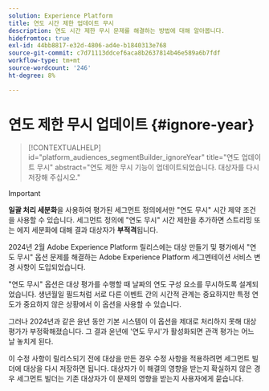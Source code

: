 ```yaml
---
solution: Experience Platform
title: 연도 시간 제한 업데이트 무시
description: 연도 시간 제한 무시 문제를 해결하는 방법에 대해 알아봅니다.
hidefromtoc: true
exl-id: 44bb8817-e32d-4806-ad4e-b1840313e768
source-git-commit: c7d71113ddcef6aca8b2637814b46e589a6b7fdf
workflow-type: tm+mt
source-wordcount: '246'
ht-degree: 8%

---
```


# 연도 제한 무시 업데이트 {#ignore-year}

>[!CONTEXTUALHELP]
>id="platform_audiences_segmentBuilder_ignoreYear"
>title="연도 업데이트 무시"
>abstract="연도 제한 무시 기능이 업데이트되었습니다. 대상자를 다시 저장해 주십시오."

>[!IMPORTANT]
>
>**일괄 처리 세분화**&#x200B;을 사용하여 평가된 세그먼트 정의에서만 &quot;연도 무시&quot; 시간 제약 조건을 사용할 수 있습니다. 세그먼트 정의에 &quot;연도 무시&quot; 시간 제한을 추가하면 스트리밍 또는 에지 세분화에 대해 결과 대상자가 **부적격**&#x200B;됩니다.

2024년 2월 Adobe Experience Platform 릴리스에는 대상 만들기 및 평가에서 &quot;연도 무시&quot; 옵션 문제를 해결하는 Adobe Experience Platform 세그멘테이션 서비스 변경 사항이 도입되었습니다.

&quot;연도 무시&quot; 옵션은 대상 평가를 수행할 때 날짜의 연도 구성 요소를 무시하도록 설계되었습니다. 생년월일 필드처럼 서로 다른 이벤트 간의 시간적 관계는 중요하지만 특정 연도가 중요하지 않은 상황에서 이 옵션을 사용할 수 있습니다.

그러나 2024년과 같은 윤년 동안 기본 시스템이 이 옵션을 제대로 처리하지 못해 대상 평가가 부정확해졌습니다. 그 결과 윤년에 &#39;연도 무시&#39;가 활성화되면 관객 평가는 어느 날 놓치게 된다.

이 수정 사항이 릴리스되기 전에 대상을 만든 경우 수정 사항을 적용하려면 세그먼트 빌더에 대상을 다시 저장하면 됩니다. 대상자가 이 해결의 영향을 받는지 확실하지 않은 경우 세그먼트 빌더는 기존 대상자가 이 문제의 영향을 받는지 사용자에게 묻습니다.
